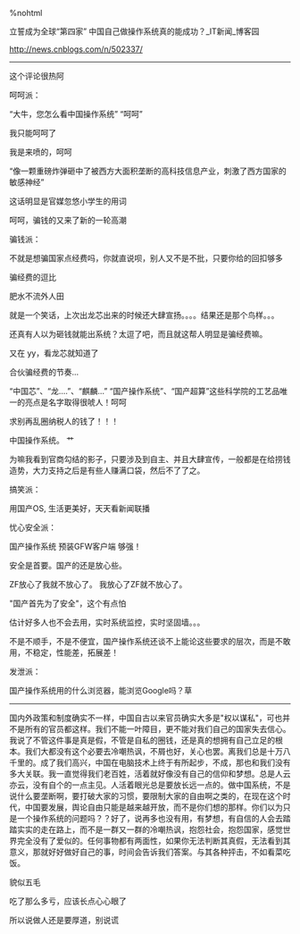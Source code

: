 %nohtml

立誓成为全球“第四家” 中国自己做操作系统真的能成功？_IT新闻_博客园

http://news.cnblogs.com/n/502337/

--------
这个评论很热阿

呵呵派：

“大牛，您怎么看中国操作系统”
“呵呵”

我只能呵呵了

我是来喷的，呵呵

“像一颗重磅炸弹砸中了被西方大面积垄断的高科技信息产业，刺激了西方国家的敏感神经”

这话明显是官媒忽悠小学生的用词


呵呵，骗钱的又来了新的一轮高潮


骗钱派：

不就是想骗国家点经费吗，你就直说呗，别人又不是不批，只要你给的回扣够多

骗经费的逗比

肥水不流外人田

就是一个笑话，上次出龙芯出来的时候还大肆宣扬。。。。结果还是那个鸟样。。。


还真有人以为砸钱就能出系统？太逗了吧，而且就这帮人明显是骗经费嘛。

又在 yy，看龙芯就知道了

合伙骗经费的节奏...

“中国芯”、“龙....”、“麒麟...”
“国产操作系统”、“国产超算”这些科学院的工艺品唯一的亮点是名字取得很唬人！呵呵


求别再乱圈纳税人的钱了！！！

中国操作系统。
艹

为嘛我看到官商勾结的影子，只要涉及到自主、并且大肆宣传，一般都是在给捞钱造势，大力支持之后是有些人赚满口袋，然后不了了之。

搞笑派：

用国产OS, 生活更美好，天天看新闻联播



忧心安全派：


国产操作系统 预装GFW客户端 够强！

安全是首要。国产的还是放心些。

ZF放心了我就不放心了。
我放心了ZF就不放心了。


"国产首先为了安全"，这个有点怕

估计好多人也不会去用，实时系统监控，实时坚固墙。。。

不是不顺手，不是不便宜，国产操作系统还谈不上能论这些要求的层次，而是不敢用，不稳定，性能差，拓展差！



发泄派：

国产操作系统用的什么浏览器，能浏览Google吗？草


----------
国内外政策和制度确实不一样，中国自古以来官员确实大多是"权以谋私"，可也并不是所有的官员都这样。我们不能一叶障目，更不能对我们自己的国家失去信心。我说了不管这件事是真是假，不管是自私的圈钱，还是真的想拥有自己立足的根本。我们大都没有这个必要去冷嘲热讽，不屑也好，关心也罢。离我们总是十万八千里的。成了我们高兴，中国在电脑技术上终于有所起步，不成，那也和我们没有多大关联。我一直觉得我们老百姓，活着就好像没有自己的信仰和梦想。总是人云亦云，没有自个的一点主见。人活着眼光总是要放长远一点的。做中国系统，不是说什么要垄断啊，要打破大家的习惯，要限制大家的自由啊之类的，在现在这个时代，中国要发展，舆论自由只能是越来越开放，而不是你们想的那样。你们以为只是一个操作系统的问题吗？？好了，说再多也没有用，有梦想，有自信的人会去踏踏实实的走在路上，而不是一群又一群的冷嘲热讽，抱怨社会，抱怨国家，感觉世界完全没有了爱似的。任何事物都有两面性，如果你无法判断其真假，无法看到其意义，那就好好做好自己的事，时间会告诉我们答案。与其各种抨击，不如看菜吃饭。


貌似五毛

吃了那么多亏，应该长点心心眼了

所以说做人还是要厚道，别说谎
